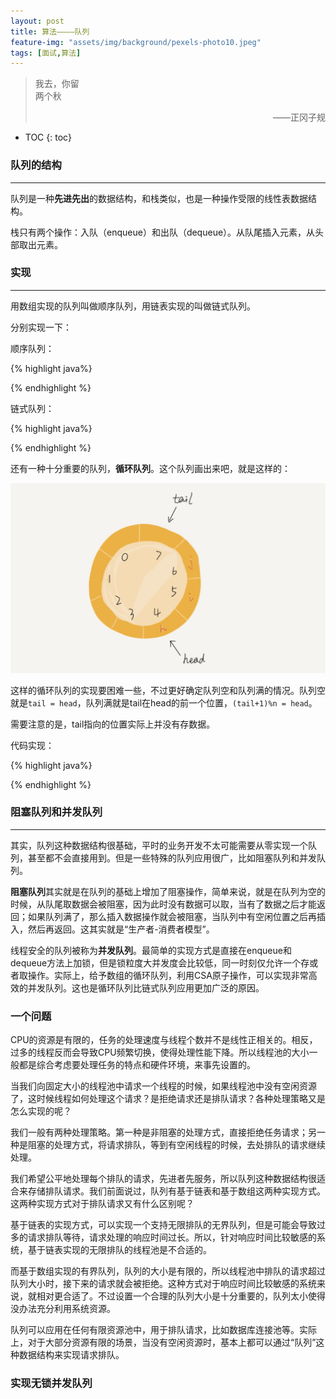 ```yaml
---
layout: post
title: 算法————队列
feature-img: "assets/img/background/pexels-photo10.jpeg"
tags: [面试,算法]
---
```


> 我去，你留<br>
> 两个秋                        
> <p align="right">——正冈子规</p>

* TOC
{: toc}



### 队列的结构
----

队列是一种**先进先出**的数据结构，和栈类似，也是一种操作受限的线性表数据结构。

栈只有两个操作：入队（enqueue）和出队（dequeue）。从队尾插入元素，从头部取出元素。

### 实现
----

用数组实现的队列叫做顺序队列，用链表实现的叫做链式队列。

分别实现一下：

顺序队列：

{% highlight java%}



{% endhighlight %}

链式队列：

{% highlight java%}



{% endhighlight %}

还有一种十分重要的队列，**循环队列**。这个队列画出来吧，就是这样的：

![](media/15391804731238.jpg)

这样的循环队列的实现要困难一些，不过更好确定队列空和队列满的情况。队列空就是`tail = head`，队列满就是tail在head的前一个位置，`(tail+1)%n = head`。

需要注意的是，tail指向的位置实际上并没有存数据。

代码实现：

{% highlight java%}

{% endhighlight %}

### 阻塞队列和并发队列
----

其实，队列这种数据结构很基础，平时的业务开发不太可能需要从零实现一个队列，甚至都不会直接用到。但是一些特殊的队列应用很广，比如阻塞队列和并发队列。

**阻塞队列**其实就是在队列的基础上增加了阻塞操作，简单来说，就是在队列为空的时候，从队尾取数据会被阻塞，因为此时没有数据可以取，当有了数据之后才能返回；如果队列满了，那么插入数据操作就会被阻塞，当队列中有空闲位置之后再插入，然后再返回。这其实就是“生产者-消费者模型”。

线程安全的队列被称为**并发队列**。最简单的实现方式是直接在enqueue和dequeue方法上加锁，但是锁粒度大并发度会比较低，同一时刻仅允许一个存或者取操作。实际上，给予数组的循环队列，利用CSA原子操作，可以实现非常高效的并发队列。这也是循环队列比链式队列应用更加广泛的原因。

### 一个问题

CPU的资源是有限的，任务的处理速度与线程个数并不是线性正相关的。相反，过多的线程反而会导致CPU频繁切换，使得处理性能下降。所以线程池的大小一般都是综合考虑要处理任务的特点和硬件环境，来事先设置的。

当我们向固定大小的线程池中请求一个线程的时候，如果线程池中没有空闲资源了，这时候线程如何处理这个请求？是拒绝请求还是排队请求？各种处理策略又是怎么实现的呢？

我们一般有两种处理策略。第一种是非阻塞的处理方式，直接拒绝任务请求；另一种是阻塞的处理方式，将请求排队，等到有空闲线程的时候，去处排队的请求继续处理。

我们希望公平地处理每个排队的请求，先进者先服务，所以队列这种数据结构很适合来存储排队请求。我们前面说过，队列有基于链表和基于数组这两种实现方式。这两种实现方式对于排队请求又有什么区别呢？

基于链表的实现方式，可以实现一个支持无限排队的无界队列，但是可能会导致过多的请求排队等待，请求处理的响应时间过长。所以，针对响应时间比较敏感的系统，基于链表实现的无限排队的线程池是不合适的。

而基于数组实现的有界队列，队列的大小是有限的，所以线程池中排队的请求超过队列大小时，接下来的请求就会被拒绝。这种方式对于响应时间比较敏感的系统来说，就相对更合适了。不过设置一个合理的队列大小是十分重要的，队列太小使得没办法充分利用系统资源。

队列可以应用在任何有限资源池中，用于排队请求，比如数据库连接池等。实际上，对于大部分资源有限的场景，当没有空闲资源时，基本上都可以通过“队列”这种数据结构来实现请求排队。

### 实现无锁并发队列




